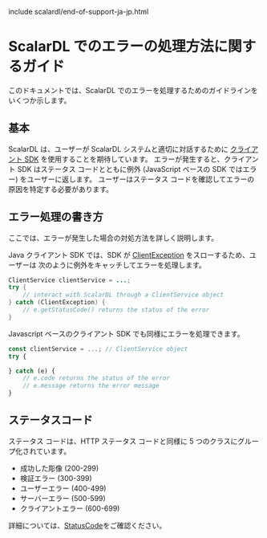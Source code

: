 include scalardl/end-of-support-ja-jp.html

# ScalarDL でのエラーの処理方法に関するガイド

このドキュメントでは、ScalarDL でのエラーを処理するためのガイドラインをいくつか示します。

## 基本

ScalarDL は、ユーザーが ScalarDL システムと適切に対話するために [クライアント SDK](https://github.com/scalar-labs/scalardl/blob/master/docs/index.md#client-sdks) を使用することを期待しています。
エラーが発生すると、クライアント SDK はステータス コードとともに例外 (JavaScript ベースの SDK ではエラー) をユーザーに返します。
ユーザーはステータス コードを確認してエラーの原因を特定する必要があります。

## エラー処理の書き方

ここでは、エラーが発生した場合の対処方法を詳しく説明します。

Java クライアント SDK では、SDK が [ClientException](https://scalar-labs.github.io/scalardl/javadoc/latest/client/com/scalar/dl/client/Exception/ClientException.html) をスローするため、ユーザーは 次のように例外をキャッチしてエラーを処理します。

```java
ClientService clientService = ...;
try {
    // interact with ScalarDL through a ClientService object
} catch (ClientException) {
    // e.getStatusCode() returns the status of the error
}
```

Javascript ベースのクライアント SDK でも同様にエラーを処理できます。

```javascript
const clientService = ...; // ClientService object
try {

} catch (e) {
    // e.code returns the status of the error
    // e.message returns the error message
}

```

## ステータスコード

ステータス コードは、HTTP ステータス コードと同様に 5 つのクラスにグループ化されています。

* 成功した彫像 (200-299)
* 検証エラー (300-399)
* ユーザーエラー (400-499)
* サーバーエラー (500-599)
* クライアントエラー (600-699)

詳細については、[StatusCode](https://scalar-labs.github.io/scalardl/javadoc/latest/common/com/scalar/dl/ledger/service/StatusCode.html)をご確認ください。
